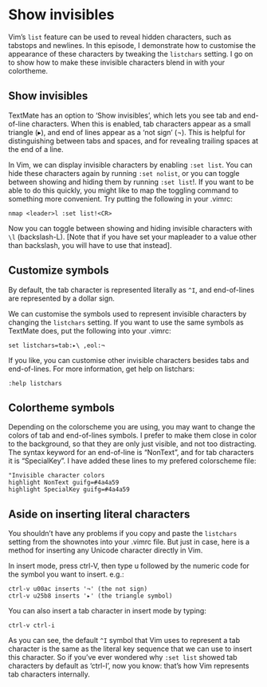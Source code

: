 # Show invisibles

Vim’s `list` feature can be used to reveal hidden characters, such as tabstops and newlines. In this episode, I demonstrate how to customise the appearance of these characters by tweaking the `listchars` setting. I go on to show how to make these invisible characters blend in with your colortheme.

## Show invisibles

TextMate has an option to ‘Show invisibles’, which lets you see tab and end-of-line characters. When this is enabled, tab characters appear as a small triangle (▸), and end of lines appear as a ‘not sign’ (¬). This is helpful for distinguishing between tabs and spaces, and for revealing trailing spaces at the end of a line.

In Vim, we can display invisible characters by enabling `:set list`. You can hide these characters again by running `:set nolist`, or you can toggle between showing and hiding them by running `:set list`!. If you want to be able to do this quickly, you might like to map the toggling command to something more convenient. Try putting the following in your .vimrc:

    nmap <leader>l :set list!<CR>

Now you can toggle between showing and hiding invisible characters with `\l` (backslash-L). [Note that if you have set your mapleader to a value other than backslash, you will have to use that instead].

## Customize symbols

By default, the tab character is represented literally as `^I`, and end-of-lines are represented by a dollar sign.

We can customise the symbols used to represent invisible characters by changing the `listchars` setting. If you want to use the same symbols as TextMate does, put the following into your .vimrc:

    set listchars=tab:▸\ ,eol:¬

If you like, you can customise other invisible characters besides tabs and end-of-lines. For more information, get help on listchars:

    :help listchars

## Colortheme symbols

Depending on the colorscheme you are using, you may want to change the colors of tab and end-of-lines symbols. I prefer to make them close in color to the background, so that they are only just visible, and not too distracting. The syntax keyword for an end-of-line is “NonText”, and for tab characters it is “SpecialKey”. I have added these lines to my prefered colorscheme file:

    "Invisible character colors
    highlight NonText guifg=#4a4a59
    highlight SpecialKey guifg=#4a4a59

## Aside on inserting literal characters

You shouldn’t have any problems if you copy and paste the `listchars` setting from the shownotes into your .vimrc file. But just in case, here is a method for inserting any Unicode character directly in Vim.

In insert mode, press ctrl-V, then type u followed by the numeric code for the symbol you want to insert. e.g.:

    ctrl-v u00ac inserts '¬' (the not sign)
    ctrl-v u25b8 inserts '▸' (the triangle symbol)

You can also insert a tab character in insert mode by typing:

    ctrl-v ctrl-i

As you can see, the default `^I` symbol that Vim uses to represent a tab character is the same as the literal key sequence that we can use to insert this character. So if you’ve ever wondered why `:set list` showed tab characters by default as ‘ctrl-I’, now you know: that’s how Vim represents tab characters internally.
